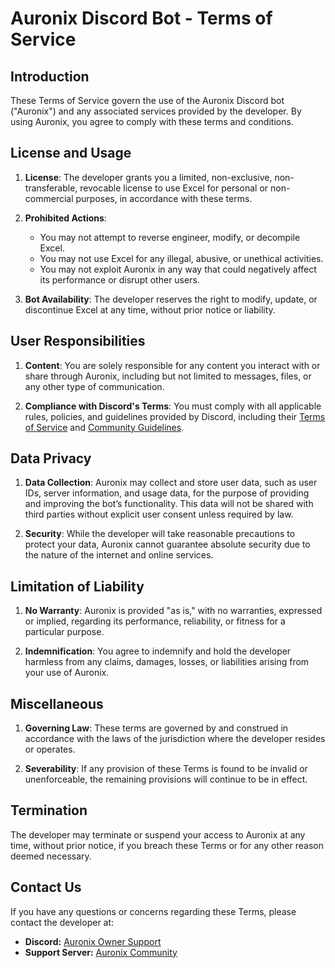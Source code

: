 
# Auronix Discord Bot - Terms of Service

## Introduction

These Terms of Service govern the use of the Auronix Discord bot ("Auronix") and any associated services provided by the developer. By using Auronix, you agree to comply with these terms and conditions.

## License and Usage

1. **License**: The developer grants you a limited, non-exclusive, non-transferable, revocable license to use Excel for personal or non-commercial purposes, in accordance with these terms.

2. **Prohibited Actions**: 
    - You may not attempt to reverse engineer, modify, or decompile Excel.
    - You may not use Excel for any illegal, abusive, or unethical activities.
    - You may not exploit Auronix in any way that could negatively affect its performance or disrupt other users.

3. **Bot Availability**: The developer reserves the right to modify, update, or discontinue Excel at any time, without prior notice or liability.

## User Responsibilities

1. **Content**: You are solely responsible for any content you interact with or share through Auronix, including but not limited to messages, files, or any other type of communication. 

2. **Compliance with Discord's Terms**: You must comply with all applicable rules, policies, and guidelines provided by Discord, including their [Terms of Service](https://discord.com/terms) and [Community Guidelines](https://discord.com/guidelines).

## Data Privacy

1. **Data Collection**: Auronix may collect and store user data, such as user IDs, server information, and usage data, for the purpose of providing and improving the bot’s functionality. This data will not be shared with third parties without explicit user consent unless required by law.

2. **Security**: While the developer will take reasonable precautions to protect your data, Auronix cannot guarantee absolute security due to the nature of the internet and online services.

## Limitation of Liability

1. **No Warranty**: Auronix is provided "as is," with no warranties, expressed or implied, regarding its performance, reliability, or fitness for a particular purpose.

2. **Indemnification**: You agree to indemnify and hold the developer harmless from any claims, damages, losses, or liabilities arising from your use of Auronix.

## Miscellaneous

1. **Governing Law**: These terms are governed by and construed in accordance with the laws of the jurisdiction where the developer resides or operates.

2. **Severability**: If any provision of these Terms is found to be invalid or unenforceable, the remaining provisions will continue to be in effect.

## Termination

The developer may terminate or suspend your access to Auronix at any time, without prior notice, if you breach these Terms or for any other reason deemed necessary.

## Contact Us

If you have any questions or concerns regarding these Terms, please contact the developer at:

- **Discord:** [Auronix Owner Support](http://discord.com/users/1073871959907110942)
- **Support Server:** [Auronix Community](https://discord.gg/jQSjypuvbR)
